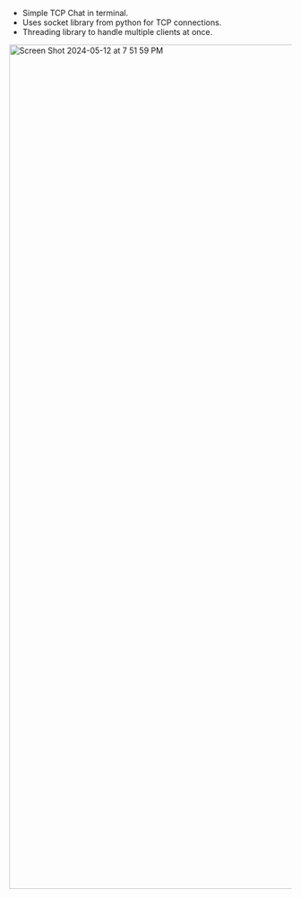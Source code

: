 - Simple TCP Chat in terminal.
- Uses socket library from python for TCP connections. 
- Threading library to handle multiple clients at once.

<img width="1506" alt="Screen Shot 2024-05-12 at 7 51 59 PM" src="https://github.com/amasud7/tcp_chat/assets/67660166/f0f8e895-33df-42f2-b524-978e2f16aaa3">

